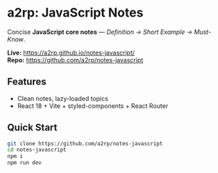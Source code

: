 # a2rp: JavaScript Notes

Concise **JavaScript core notes** — _Definition → Short Example → Must-Know_.

**Live:** https://a2rp.github.io/notes-javascript/  
**Repo:** https://github.com/a2rp/notes-javascript

## Features

-   Clean notes, lazy-loaded topics
-   React 18 + Vite + styled-components + React Router

## Quick Start

```bash
git clone https://github.com/a2rp/notes-javascript
cd notes-javascript
npm i
npm run dev
```
